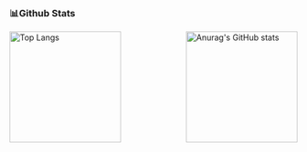 ### 📊Github Stats
<div style="display: flex; justify-content: space-between; align-items: center;">
  <img src="https://github-readme-stats.vercel.app/api/top-langs/?username=xzh0623&layout=compact&theme=shadow_red&card_width=320" alt="Top Langs" style="height: 195px;" />
  <img src="https://github-readme-stats.vercel.app/api?username=xzh0623&include_all_commits=True&count_private=True&show_icons=True&theme=shadow_red&rank_icon=github&show=reviews,prs_merged,prs_merged_percentage&hide=issues,contribs" alt="Anurag's GitHub stats" style="height: 195px;" />
</div>
